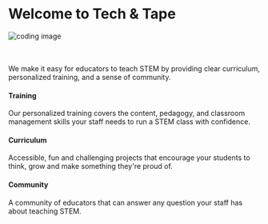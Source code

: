 # Welcome to Tech & Tape

![coding image](images/developer.jpg)

<br spacing="1"></br>
We make it easy for educators to teach STEM by providing clear curriculum, personalized training, and a sense of community.

#### Training
Our personalized training covers the content, pedagogy, and classroom management skills your staff needs to run a STEM class with confidence.

#### Curriculum
Accessible, fun and challenging projects that encourage your students to think, grow and make something they're proud of. 

#### Community
A community of educators that can answer any question your staff has about teaching STEM.

